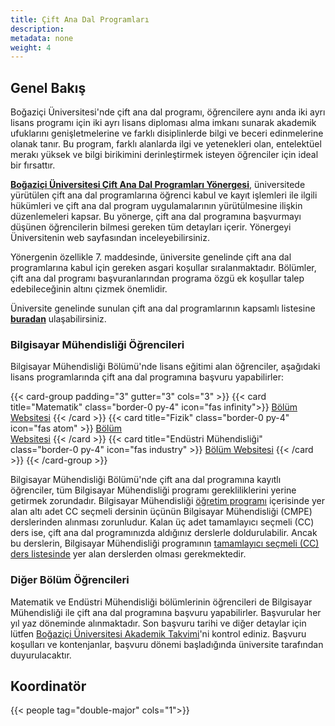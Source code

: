 ```yaml
---
title: Çift Ana Dal Programları
description:
metadata: none
weight: 4
---
```


## Genel Bakış

Boğaziçi Üniversitesi'nde çift ana dal programı, öğrencilere aynı anda iki ayrı lisans programı için iki ayrı lisans diploması alma imkanı sunarak akademik ufuklarını genişletmelerine ve farklı disiplinlerde bilgi ve beceri edinmelerine olanak tanır. Bu program, farklı alanlarda ilgi ve yetenekleri olan, entelektüel merakı yüksek ve bilgi birikimini derinleştirmek isteyen öğrenciler için ideal bir fırsattır.

[**Boğaziçi Üniversitesi Çift Ana Dal Programları Yönergesi**](https://bogazici.edu.tr/tr_TR/Content/Ogrenciler/Ogrenci_Isleri/Yonetmelik_ve_Ic_Tuzukler/Cift_Anadal_Programlari_Yonergesi), üniversitede yürütülen çift ana dal programlarına öğrenci kabul ve kayıt işlemleri ile ilgili hükümleri ve çift ana dal program uygulamalarının yürütülmesine ilişkin düzenlemeleri kapsar. Bu yönerge, çift ana dal programına başvurmayı düşünen öğrencilerin bilmesi gereken tüm detayları içerir. Yönergeyi Üniversitenin web sayfasından inceleyebilirsiniz.

Yönergenin özellikle 7. maddesinde, üniversite genelinde çift ana dal programlarına kabul için gereken asgari koşullar sıralanmaktadır. Bölümler, çift ana dal programı başvuranlarından programa özgü ek koşullar talep edebileceğinin altını çizmek önemlidir.

Üniversite genelinde sunulan çift ana dal programlarının kapsamlı listesine [**buradan**](http://bogazici.edu.tr/tr-TR/Content/Akademik/Cift_Anadal_Programlari) ulaşabilirsiniz.

### Bilgisayar Mühendisliği Öğrencileri

Bilgisayar Mühendisliği Bölümü'nde lisans eğitimi alan öğrenciler, aşağıdaki lisans programlarında çift ana dal programına başvuru yapabilirler:

{{< card-group padding="3" gutter="3" cols="3" >}}
{{< card title="Matematik" class="border-0 py-4" icon="fas infinity">}}
[Bölüm<br>Websitesi](https://math.bogazici.edu.tr/)
{{< /card >}}
{{< card title="Fizik" class="border-0 py-4" icon="fas atom" >}} [Bölüm<br>Websitesi](https://phys.bogazici.edu.tr/)
{{< /card >}}
{{< card title="Endüstri Mühendisliği" class="border-0 py-4" icon="fas industry" >}} [Bölüm Websitesi](https://ie.bogazici.edu.tr/)
{{< /card >}}
{{< /card-group >}}

Bilgisayar Mühendisliği Bölümü'nde çift ana dal programına kayıtlı öğrenciler, tüm Bilgisayar Mühendisliği programı gerekliliklerini yerine getirmek zorundadır. Bilgisayar Mühendisliği [öğretim programı](undergraduate/curriculum) içerisinde yer alan altı adet CC seçmeli dersinin üçünün Bilgisayar Mühendisliği (CMPE) derslerinden alınması zorunludur. Kalan üç adet tamamlayıcı seçmeli (CC) ders ise, çift ana dal programınızda aldığınız derslerle doldurulabilir. Ancak bu derslerin, Bilgisayar Mühendisliği programının [tamamlayıcı seçmeli (CC) ders listesinde](undergraduate/electives) yer alan derslerden olması gerekmektedir.

### Diğer Bölüm Öğrencileri

Matematik ve Endüstri Mühendisliği bölümlerinin öğrencileri de Bilgisayar Mühendisliği ile çift ana dal programına başvuru yapabilirler. Başvurular her yıl yaz döneminde alınmaktadır. Son başvuru tarihi ve diğer detaylar için lütfen [Boğaziçi Üniversitesi Akademik Takvimi](https://akademiktakvim.boun.edu.tr)'ni kontrol ediniz. Başvuru koşulları ve kontenjanlar, başvuru dönemi başladığında üniversite tarafından duyurulacaktır.

## Koordinatör

{{< people tag="double-major" cols="1">}}
